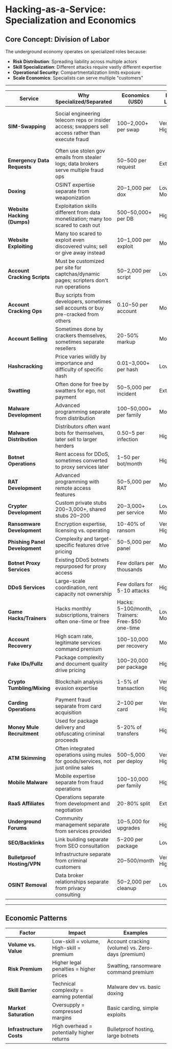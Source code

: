 # Hacking-as-a-Service: Specialization and Economics

## Core Concept: Division of Labor
The underground economy operates on specialized roles because:
- **Risk Distribution**: Spreading liability across multiple actors
- **Skill Specialization**: Different attacks require vastly different expertise
- **Operational Security**: Compartmentalization limits exposure
- **Scale Economics**: Specialists can serve multiple "customers"

---

| Service | Why Specialized/Separated | Economics (USD) | Risk Level | Skill Level | Notes |
|---------|---------------------------|-----------------|------------|-------------|-------|
| **SIM-Swapping** | Social engineering telecom reps or insider access; swappers sell access rather than execute fraud | $100-$2,000+ per swap | Very High | Low-Moderate | Kids charge less ($100), professionals more. Higher prices bring skilled actors out |
| **Emergency Data Requests** | Often use stolen gov emails from stealer logs; data brokers serve multiple fraud ops | $50-$500 per request | Extreme | Low | High risk but low technical skill required |
| **Doxing** | OSINT expertise separate from weaponization | $20-$1,000 per dox | Low-Moderate | Low-Moderate | Price varies drastically by target importance |
| **Website Hacking (Dumps)** | Exploitation skills different from data monetization; many too scared to cash out | $500-$50,000+ per DB | High | High | Many hackers sell cheap due to fear of cashing out |
| **Website Exploiting** | Many too scared to exploit even discovered vulns; sell or give away instead | $10-$1,000 per exploit | Moderate | Moderate | Fear factor drives cheap/free handoffs |
| **Account Cracking Scripts** | Must be customized per site for captchas/dynamic pages; scripters don't run operations | $50-$2,000 per script | Low | High | Site-specific customization required |
| **Account Cracking Ops** | Buy scripts from developers, sometimes sell accounts or buy pre-cracked from others | $0.10-$50 per account | Moderate | Low-Moderate | Multi-layer supply chain |
| **Account Selling** | Sometimes done by crackers themselves, sometimes separate resellers | 20-50% markup | Moderate | Low | Varies if integrated or separate |
| **Hashcracking** | Price varies wildly by importance and difficulty of specific hash | $0.01-$3,000+ per hash | Low | High + Capital | Victim-specific pricing, most are bulk $0.01 |
| **Swatting** | Often done for free by swatters for ego, not payment | $50-$5,000 per incident | Extreme | Low | Most unpaid, ego-driven attacks |
| **Malware Development** | Advanced programming separate from distribution | $100-$50,000+ per family | Moderate | Very High | Custom RATs/ransomware can hit $50k+ |
| **Malware Distribution** | Distributors often want bots for themselves, later sell to larger herders | $0.50-$5 per infection | High | Moderate | Self-use then resale model |
| **Botnet Operations** | Rent access for DDoS, sometimes converted to proxy services later | $1-$50 per bot/month | High | High Ops | Multi-purpose monetization |
| **RAT Development** | Advanced programming with remote access features | $50-$5,000 per RAT | Moderate | Very High | Feature complexity affects price |
| **Crypter Development** | Custom private stubs $200-$3,000+, shared stubs $20-$200 | $20-$3,000+ per service | Low-Moderate | High | Private vs shared pricing tiers |
| **Ransomware Development** | Encryption expertise, licensing vs. operating | 10-40% of ransom | Very High | Very High | RaaS affiliate model |
| **Phishing Panel Development** | Complexity and target-specific features drive pricing | $50-$5,000 per panel | Moderate | High Web Dev | Reusability and sophistication key |
| **Botnet Proxy Services** | Existing DDoS botnets repurposed for proxy access | Few dollars per thousands | Moderate | Moderate | Bulk proxy packages |
| **DDoS Services** | Large-scale coordination, rent capacity not ownership | Few dollars for 5-10 attacks | High | High Network | Bulk attack packages common |
| **Game Hacks/Trainers** | Hacks monthly subscriptions, trainers often one-time or free | Hacks: $5-$100/month, Trainers: Free-$50 one-time | Low-Moderate | High RE | Different pricing models |
| **Account Recovery** | High scam rate, legitimate services command premium | $100-$10,000 per recovery | Moderate | Low-Moderate | 90% scam rate, buyer beware |
| **Fake IDs/Fullz** | Package complexity and document quality drive pricing | $100-$20,000 per package | High | Moderate Tech/Art | Premium packages much higher |
| **Crypto Tumbling/Mixing** | Blockchain analysis evasion expertise | 1-5% of transaction | Very High | High Blockchain | Regulatory pressure increasing |
| **Carding Operations** | Payment fraud separate from card acquisition | $2-$100 per card | Very High | Moderate | Freshness and limits key |
| **Money Mule Recruitment** | Used for package delivery and obfuscating criminal proceeds | 5-20% of transfers | High | Low | Physical delivery services too |
| **ATM Skimming** | Often integrated operations using mules for goods/services, not just online sales | $500-$5,000 per deploy | Very High | Moderate Tech/Phys | Some groups never sell online |
| **Mobile Malware** | Mobile expertise separate from fraud operations | $100-$10,000 per family | High | Very High Mobile | Banking trojans premium |
| **RaaS Affiliates** | Operations separate from development and negotiation | 20-80% split | Extreme | Varies by Role | Tiered affiliate structure |
| **Underground Forums** | Community management separate from services provided | $10-$5,000 for upgrades | High | Moderate Tech/Social | Premium memberships much higher |
| **SEO/Backlinks** | Link building separate from SEO consultation | $5-$200 per package | Low | Moderate SEO | Volume-based commodity |
| **Bulletproof Hosting/VPN** | Infrastructure separate from criminal customers | $20-$500/month | Very High | High Network/Legal | Jurisdiction shopping key |
| **OSINT Removal** | Data broker relationships separate from privacy consulting | $50-$2,000 per cleanup | Low | Moderate Research | Automation increasing efficiency |

---

## Economic Patterns

| Factor | Impact | Examples |
|--------|--------|----------|
| **Volume vs. Value** | Low-skill = volume, High-skill = premium | Account cracking (volume) vs. Zero-days (premium) |
| **Risk Premium** | Higher legal penalties = higher prices | Swatting, ransomware command premium |
| **Skill Barrier** | Technical complexity = earning potential | Malware dev vs. basic doxing |
| **Market Saturation** | Oversupply = compressed margins | Basic carding, simple exploits |
| **Infrastructure Costs** | High overhead = potentially higher returns | Bulletproof hosting, large botnets |
